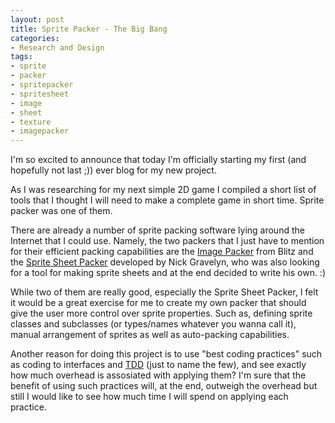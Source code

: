 ```yaml
---
layout: post
title: Sprite Packer - The Big Bang
categories:
- Research and Design
tags:
- sprite
- packer
- spritepacker
- spritesheet
- image
- sheet
- texture
- imagepacker
---
```


I'm so excited to announce that today I'm officially starting my first (and hopefully not last ;)) ever blog for my new project.

As I was researching for my next simple 2D game I compiled a short list of tools that I thought I will need to make a complete game in short time. Sprite packer was one of them.

There are already a number of sprite packing software lying around the Internet that I could use. Namely, the two packers that I just have to mention for their efficient packing capabilities are the <a href="http://www.blitzbasic.com/Community/posts.php?topic=30518" target="_blank">Image Packer</a> from Blitz and the <a href="http://nickgravelyn.com/2009/10/sprite-sheet-packer-tool/" target="_blank">Sprite Sheet Packer</a> developed by Nick Gravelyn, who was also looking for a tool for making sprite sheets and at the end decided to write his own. :)

While two of them are really good, especially the Sprite Sheet Packer, I felt it would be a great exercise for me to create my own packer that should give the user more control over sprite properties. Such as, defining sprite classes and subclasses (or types/names whatever you wanna call it), manual arrangement of sprites as well as auto-packing capabilities.

Another reason for doing this project is to use "best coding practices" such as coding to interfaces and <a href="http://en.wikipedia.org/wiki/Test-driven_development" target="_blank">TDD</a> (just to name the few), and see exactly how much overhead is assosiated with applying them? I'm sure that the benefit of using such practices will, at the end, outweigh the overhead but still I would like to see how much time I will spend on applying each practice.

